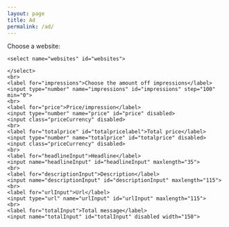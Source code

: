 ```yaml
---
layout: page
title: Ad
permalink: /ad/
---
```

<html lang="en">
<head>
    <meta charset="UTF-8">
    <title>Create an add</title>
    <script type="text/javascript" src="https://ajax.googleapis.com/ajax/libs/jquery/1.7.1/jquery.min.js"></script>
    <script src="process.js"></script>
</head>
<body>
<form>
    <label for="websites">Choose a website:</label>

    <select name="websites" id="websites">

    </select>
    <br>
    <label for="impressions">Choose the amount off impressions</label>
    <input type="number" name="impressions" id="impressions" step="100" min="0">
    <br>
    <label for="price">Price/impression</label>
    <input type="number" name="price" id="price" disabled>
    <input class="priceCurrency" disabled>
    <br>
    <label for="totalprice" id="totalpricelabel">Total price</label>
    <input type="number" name="totalprice" id="totalprice" disabled>
    <input class="priceCurrency" disabled>
    <br>
    <label for="headlineInput">Headline</label>
    <input name="headlineInput" id="headlineInput" maxlength="35">
    <br>
    <label for="descriptionInput">Description</label>
    <input name="descriptionInput" id="descriptionInput" maxlength="115">
    <br>
    <label for="urlInput">Url</label>
    <input type="url" name="urlInput" id="urlInput" maxlength="115">
    <br>
    <label for="totalInput">Total message</label>
    <input name="totalInput" id="totalInput" disabled width="150">
</form>
</body>
</html>
